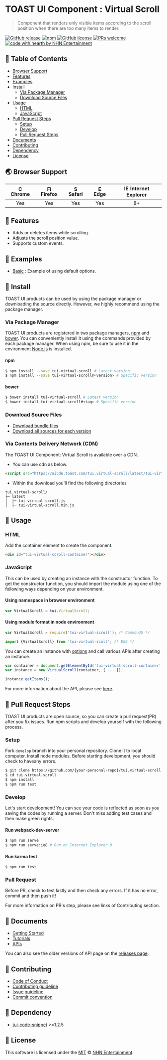 # TOAST UI Component : Virtual Scroll
> Component that renders only visible items according to the scroll position when there are too many items to render.

[![GitHub release](https://img.shields.io/github/release/nhnent/tui.virtual-scroll.svg)](https://github.com/nhnent/tui.virtual-scroll/releases/latest)
[![npm](https://img.shields.io/npm/v/tui-virtual-scroll.svg)](https://www.npmjs.com/package/tui-virtual-scroll)
[![GitHub license](https://img.shields.io/github/license/nhnent/tui.virtual-scroll.svg)](https://github.com/nhnent/tui.virtual-scroll/blob/production/LICENSE)
[![PRs welcome](https://img.shields.io/badge/PRs-welcome-ff69b4.svg)](https://github.com/nhnent/tui.project-name/labels/help%20wanted)
[![code with hearth by NHN Entertainment](https://img.shields.io/badge/%3C%2F%3E%20with%20%E2%99%A5%20by-NHN%20Entertainment-ff1414.svg)](https://github.com/nhnent)


## 🚩 Table of Contents
* [Browser Support](#-browser-support)
* [Features](#-features)
* [Examples](#-examples)
* [Install](#-install)
    * [Via Package Manager](#via-package-manager)
    * [Download Source Files](#download-source-files)
* [Usage](#-usage)
    * [HTML](#html)
    * [JavaScript](#javascript)
* [Pull Request Steps](#-pull-request-steps)
    * [Setup](#setup)
    * [Develop](#develop)
    * [Pull Request Steps](#pull-request)
* [Documents](#-documents)
* [Contributing](#-contributing)
* [Dependency](#-dependency)
* [License](#-license)


## 🌏 Browser Support
| <img src="https://user-images.githubusercontent.com/1215767/34348387-a2e64588-ea4d-11e7-8267-a43365103afe.png" alt="Chrome" width="16px" height="16px" /> Chrome | <img src="https://user-images.githubusercontent.com/1215767/34348383-9e7ed492-ea4d-11e7-910c-03b39d52f496.png" alt="Firefox" width="16px" height="16px" /> Firefox | <img src="https://user-images.githubusercontent.com/1215767/34348394-a981f892-ea4d-11e7-9156-d128d58386b9.png" alt="Safari" width="16px" height="16px" /> Safari | <img src="https://user-images.githubusercontent.com/1215767/34348380-93e77ae8-ea4d-11e7-8696-9a989ddbbbf5.png" alt="Edge" width="16px" height="16px" /> Edge | <img src="https://user-images.githubusercontent.com/1215767/34348590-250b3ca2-ea4f-11e7-9efb-da953359321f.png" alt="IE" width="16px" height="16px" /> Internet Explorer |
| :---------: | :---------: | :---------: | :---------: | :---------: |
| Yes | Yes | Yes | Yes | 8+ |


## 🎨 Features
* Adds or deletes items while scrolling.
* Adjusts the scroll position value.
* Supports custom events.


## 🐾 Examples
* [Basic](https://nhnent.github.io/tui.virtual-scroll/latest/tutorial-example01-basic.html) : Example of using default options.


## 💾 Install

TOAST UI products can be used by using the package manager or downloading the source directly.
However, we highly recommend using the package manager.

### Via Package Manager

TOAST UI products are registered in two package managers, [npm](https://www.npmjs.com/) and [bower](https://bower.io/).
You can conveniently install it using the commands provided by each package manager.
When using npm, be sure to use it in the environment [Node.js](https://nodejs.org/ko/) is installed.

#### npm

``` sh
$ npm install --save tui-virtual-scroll # Latest version
$ npm install --save tui-virtual-scroll@<version> # Specific version
```

#### bower

``` sh
$ bower install tui-virtual-scroll # Latest version
$ bower install tui-virtual-scroll#<tag> # Specific version
```

### Download Source Files
* [Download bundle files](https://github.com/nhnent/tui.virtual-scroll/tree/production/dist)
* [Download all sources for each version](https://github.com/nhnent/tui.virtual-scroll/releases)


### Via Contents Delivery Network (CDN)
The TOAST UI Component: Virtual Scroll is available over a CDN.

- You can use cdn as below.

```html
<script src="https://uicdn.toast.com/tui.virtual-scroll/latest/tui-virtual-scroll.min.js"></script>
```


- Within the download you'll find the following directories

```
tui.virtual-scroll/
├─ latest
│  ├─ tui-virtual-scroll.js
│  ├─ tui-virtual-scroll.min.js
```


## 🔨 Usage

### HTML

Add the container element to create the component.

``` html
<div id="tui-virtual-scroll-container"></div>
```

### JavaScript

This can be used by creating an instance with the constructor function.
To get the constructor function, you should import the module using one of the following ways depending on your environment.

#### Using namespace in browser environment
``` javascript
var VirtualScroll = tui.VirtualScroll;
```

#### Using module format in node environment
``` javascript
var VirtualScroll = require('tui-virtual-scroll'); /* CommonJS */
```

``` javascript
import {VirtualScroll} from 'tui-virtual-scoll'; /* ES6 */
```

You can create an instance with [options](https://nhnent.github.io/tui.virtual-scroll/latest/VirtualScroll.html) and call various APIs after creating an instance.

``` javascript
var container = document.getElementById('tui-virtual-scroll-container');
var instance = new VirtualScroll(container, { ... });

instance.getItems();
```

For more information about the API, please see [here](https://nhnent.github.io/tui.virtual-scroll/latest/VirtualScroll.html).


## 🔧 Pull Request Steps

TOAST UI products are open source, so you can create a pull request(PR) after you fix issues.
Run npm scripts and develop yourself with the following process.

### Setup

Fork `develop` branch into your personal repository.
Clone it to local computer. Install node modules.
Before starting development, you should check to haveany errors.

``` sh
$ git clone https://github.com/{your-personal-repo}/tui.virtual-scroll.git
$ cd tui.virtual-scroll
$ npm install
$ npm run test
```

### Develop

Let's start development!
You can see your code is reflected as soon as you saving the codes by running a server.
Don't miss adding test cases and then make green rights.

#### Run webpack-dev-server

``` sh
$ npm run serve
$ npm run serve:ie8 # Run on Internet Explorer 8
```

#### Run karma test

``` sh
$ npm run test
```

### Pull Request

Before PR, check to test lastly and then check any errors.
If it has no error, commit and then push it!

For more information on PR's step, please see links of Contributing section.


## 📙 Documents
* [Getting Started](https://github.com/nhnent/tui.virtual-scroll/blob/production/docs/getting-started.md)
* [Tutorials](https://github.com/nhnent/tui.virtual-scroll/tree/production/docs)
* [APIs](https://nhnent.github.io/tui.virtual-scroll/latest)

You can also see the older versions of API page on the [releases page](https://github.com/nhnent/tui.virtual-scroll/releases).


## 💬 Contributing
* [Code of Conduct](https://github.com/nhnent/tui.virtual-scroll/blob/production/CODE_OF_CONDUCT.md)
* [Contributing guideline](https://github.com/nhnent/tui.virtual-scroll/blob/production/CONTRIBUTING.md)
* [Issue guideline](https://github.com/nhnent/tui.virtual-scroll/blob/production/docs/ISSUE_TEMPLATE.md)
* [Commit convention](https://github.com/nhnent/tui.virtual-scroll/blob/production/docs/COMMIT_MESSAGE_CONVENTION.md)


## 🔩 Dependency
* [tui-code-snippet](https://github.com/nhnent/tui.code-snippet) >=1.2.5


## 📜 License

This software is licensed under the [MIT](https://github.com/nhnent/tui.virtual-scroll/blob/production/LICENSE) © [NHN Entertainment](https://github.com/nhnent).
